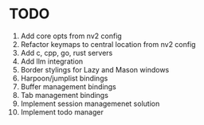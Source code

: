 # TODO

1. Add core opts from nv2 config
2. Refactor keymaps to central location from nv2 config
3. Add c, cpp, go, rust servers
4. Add llm integration
5. Border stylings for Lazy and Mason windows
6. Harpoon/jumplist bindings
7. Buffer management bindings
8. Tab management bindings
9. Implement session managemenet solution
10. Implement todo manager
